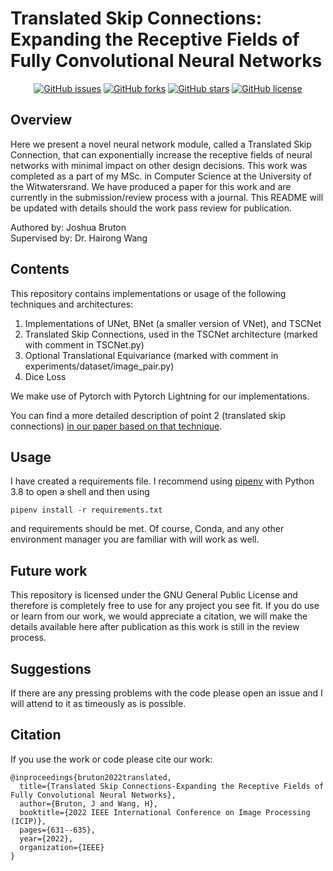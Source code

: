 # Translated Skip Connections: Expanding the Receptive Fields of Fully Convolutional Neural Networks
<div align="center">

[![GitHub issues](https://img.shields.io/github/issues/JoshuaDBruton/TSC)](https://github.com/JoshuaDBruton/TSC/issues)
[![GitHub forks](https://img.shields.io/github/forks/JoshuaDBruton/TSC)](https://github.com/JoshuaDBruton/TSC/network)
[![GitHub stars](https://img.shields.io/github/stars/JoshuaDBruton/TSC)](https://github.com/JoshuaDBruton/TSC/stargazers)
[![GitHub license](https://img.shields.io/github/license/JoshuaDBruton/TSC)](https://github.com/JoshuaDBruton/TSC/blob/main/LICENSE)

</div>

## Overview
Here we present a novel neural network module, called a Translated Skip Connection, that can exponentially increase the receptive fields of neural networks with minimal impact on other design decisions. This work was completed as a part of my MSc. in Computer Science at the University of the Witwatersrand.
We have produced a paper for this work and are currently in the submission/review process with a journal. This README will be updated with details should the work pass review for publication.

Authored by: Joshua Bruton  
Supervised by: Dr. Hairong Wang  

## Contents
This repository contains implementations or usage of the following techniques and architectures:
1. Implementations of UNet, BNet (a smaller version of VNet), and TSCNet
2. Translated Skip Connections, used in the TSCNet architecture (marked with comment in TSCNet.py)
3. Optional Translational Equivariance (marked with comment in experiments/dataset/image_pair.py)
4. Dice Loss

We make use of Pytorch with Pytorch Lightning for our implementations.

You can find a more detailed description of point 2 (translated skip connections) [in our paper based on that technique](https://ieeexplore.ieee.org/document/9897165).

## Usage
I have created a requirements file. I recommend using [pipenv](https://pypi.org/project/pipenv/) with Python 3.8 to open a shell and then using
~~~
pipenv install -r requirements.txt
~~~
and requirements should be met. Of course, Conda, and any other environment manager you are familiar with will work as well.

## Future work
This repository is licensed under the GNU General Public License and therefore is completely free to use for any project you see fit. If you do use or learn from our work, we would appreciate a citation, we will make the details available here after publication as this work is still in the review process.

## Suggestions
If there are any pressing problems with the code please open an issue and I will attend to it as timeously as is possible.

## Citation
If you use the work or code please cite our work:
~~~
@inproceedings{bruton2022translated,
  title={Translated Skip Connections-Expanding the Receptive Fields of Fully Convolutional Neural Networks},
  author={Bruton, J and Wang, H},
  booktitle={2022 IEEE International Conference on Image Processing (ICIP)},
  pages={631--635},
  year={2022},
  organization={IEEE}
}
~~~
